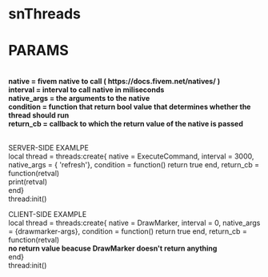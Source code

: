 # snThreads



<h1> PARAMS</h1><br>
<b> native = fivem native to call ( https://docs.fivem.net/natives/ ) </b><br>
<b> interval = interval to call native in miliseconds </b><br>
<b> native_args = the arguments to the native </b><br>
<b> condition = function that return bool value that determines whether the thread should run </b><br>
<b> return_cb = callback to which the return value of the native is passed </b><br>

<br>


SERVER-SIDE EXAMLPE<br>
local thread = threads:create{ native  = ExecuteCommand, interval = 3000, native_args = { 'refresh'}, condition = function() return true  end, return_cb = function(retval)<br>
    print(retval)<br>
end}<br>
thread:init()<br>


CLIENT-SIDE EXAMPLE<br>
local thread = threads:create{ native  = DrawMarker, interval = 0, native_args = {drawmarker-args}, condition = function() return true  end, return_cb = function(retval)<br>
    <b> no return value beacuse DrawMarker doesn't return anything </b><br>
 end}<br>
thread:init()
